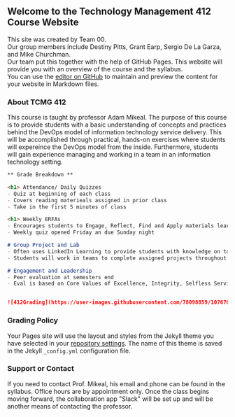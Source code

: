 ## Welcome to the Technology Management 412 Course Website

This site was created by Team 00.  
Our group members include Destiny Pitts, Grant Earp, Sergio De La Garza, and Mike Churchman.  
Our team put this together with the help of GitHub Pages.
This website will provide you with an overview of the course and the syllabus.  
You can use the [editor on GitHub](https://github.com/FarmersFight22/project2/edit/gh-pages/index.md) to maintain and preview the content for your website in Markdown files.


### About TCMG 412

This course is taught by professor Adam Mikeal.  The purpose of this course is to provide students with a basic understanding of concepts and practices behind the DevOps model of information technology service delivery.  This will be accomplished through practical, hands-on exercises where students will expereince the DevOps model from the inside.  Furthermore, students will gain experience managing and working in a team in an information technology setting.  

```markdown
** Grade Breakdown **

<h1> Attendance/ Daily Quizzes
- Quiz at beginning of each class 
- Covers reading materieals assigned in prior class
- Take in the first 5 minutes of class

<h1> Weekly ERFAs
- Encourages students to Engage, Reflect, Find and Apply materials learned in lecture
- Weekly quiz opened Friday an due Sunday night

# Group Project and Lab
- Often uses LinkedIn Learning to provide students with knowledge on topic
- Students will work in teams to complete assigned projects throughout the semester

# Engagement and Leadership
- Peer evaluation at semesters end
- Eval is based on Core Values of Excellence, Integrity, Selfless Service, and Respect


![412Grading](https://user-images.githubusercontent.com/78098859/107678610-3adb2500-6c61-11eb-8784-f7c4dfed65e6.PNG)
```

### Grading Policy

Your Pages site will use the layout and styles from the Jekyll theme you have selected in your [repository settings](https://github.com/FarmersFight22/project2/settings). The name of this theme is saved in the Jekyll `_config.yml` configuration file.


### Support or Contact

If you need to contact Prof. Mikeal, his email and phone can be found in the syllabus.  Office hours are by appointment only.  Once the class begins moving forward, the collaboration app "Slack" will be set up and will be another means of contacting the professor.
